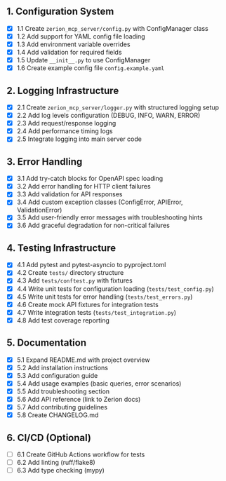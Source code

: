 ## 1. Configuration System
- [x] 1.1 Create `zerion_mcp_server/config.py` with ConfigManager class
- [x] 1.2 Add support for YAML config file loading
- [x] 1.3 Add environment variable overrides
- [x] 1.4 Add validation for required fields
- [x] 1.5 Update `__init__.py` to use ConfigManager
- [x] 1.6 Create example config file `config.example.yaml`

## 2. Logging Infrastructure
- [x] 2.1 Create `zerion_mcp_server/logger.py` with structured logging setup
- [x] 2.2 Add log levels configuration (DEBUG, INFO, WARN, ERROR)
- [x] 2.3 Add request/response logging
- [x] 2.4 Add performance timing logs
- [x] 2.5 Integrate logging into main server code

## 3. Error Handling
- [x] 3.1 Add try-catch blocks for OpenAPI spec loading
- [x] 3.2 Add error handling for HTTP client failures
- [x] 3.3 Add validation for API responses
- [x] 3.4 Add custom exception classes (ConfigError, APIError, ValidationError)
- [x] 3.5 Add user-friendly error messages with troubleshooting hints
- [x] 3.6 Add graceful degradation for non-critical failures

## 4. Testing Infrastructure
- [x] 4.1 Add pytest and pytest-asyncio to pyproject.toml
- [x] 4.2 Create `tests/` directory structure
- [x] 4.3 Add `tests/conftest.py` with fixtures
- [x] 4.4 Write unit tests for configuration loading (`tests/test_config.py`)
- [x] 4.5 Write unit tests for error handling (`tests/test_errors.py`)
- [x] 4.6 Create mock API fixtures for integration tests
- [x] 4.7 Write integration tests (`tests/test_integration.py`)
- [x] 4.8 Add test coverage reporting

## 5. Documentation
- [x] 5.1 Expand README.md with project overview
- [x] 5.2 Add installation instructions
- [x] 5.3 Add configuration guide
- [x] 5.4 Add usage examples (basic queries, error scenarios)
- [x] 5.5 Add troubleshooting section
- [x] 5.6 Add API reference (link to Zerion docs)
- [x] 5.7 Add contributing guidelines
- [x] 5.8 Create CHANGELOG.md

## 6. CI/CD (Optional)
- [ ] 6.1 Create GitHub Actions workflow for tests
- [ ] 6.2 Add linting (ruff/flake8)
- [ ] 6.3 Add type checking (mypy)
